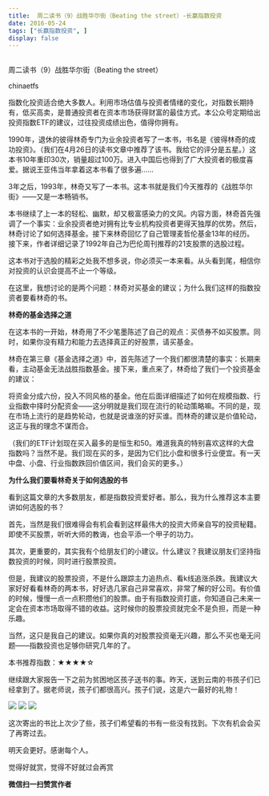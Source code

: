 ```yaml
---
title:  周二读书（9）战胜华尔街（Beating the street）-长赢指数投资
date: 2016-05-24
tags: ["长赢指数投资", ]
display: false
---
```



## 



周二读书（9）战胜华尔街（Beating the street）




chinaetfs




指数化投资适合绝大多数人。利用市场估值与投资者情绪的变化，对指数长期持有，低买高卖，是普通投资者在资本市场获得财富的最佳方式。本公众号定期给出投资指数ETF的建议，过往投资成绩出色，值得你拥有。


1990年，退休的彼得林奇专门为业余投资者写了一本书，书名是《彼得林奇的成功投资》。（我们在4月26日的读书文章中推荐了该书。我给它的评分是五星。）这本书10年重印30次，销量超过100万。进入中国后也得到了广大投资者的极度喜爱。据说王亚伟当年拿着这本书看了很多遍……



3年之后，1993年，林奇又写了一本书。这本书就是我们今天推荐的《战胜华尔街》——又是一本畅销书。



本书继续了上一本的轻松、幽默，却又极富感染力的文风。内容方面，林奇首先强调了一个事实：业余投资者绝对拥有比专业机构投资者更得天独厚的优势。然后，林奇讨论了如何选择基金。接下来林奇回忆了自己管理麦哲伦基金13年的经历。接下来，作者详细记录了1992年自己为巴伦周刊推荐的21支股票的选股过程。



这本书对于选股的精彩之处我不想多说，你必须买一本来看。从头看到尾，相信你对投资的认识会提高不止一个等级。



在这里，我想讨论的是两个问题：林奇对买基金的建议；为什么我们这样的指数投资者要看林奇的书。



**林奇的基金选择之道**



在这本书的一开始，林奇用了不少笔墨陈述了自己的观点：买债券不如买股票。同时，如果你没有精力和能力去选择真正的好股票，请买基金。



林奇在第三章《基金选择之道》中，首先陈述了一个我们都很清楚的事实：长期来看，主动基金无法战胜指数基金。接下来，重点来了，林奇给了我们一个投资基金的建议：



将资金分成六份，投入不同风格的基金。他在后面详细描述了如何在规模指数、行业指数中择时分配资金——这分明就是我们现在流行的轮动策略嘛。不同的是，现在市场上流行的是趋势轮动，也就是说谁涨的好买谁。而林奇的建议是价值轮动，这正与我的理念不谋而合。



（我们的ETF计划现在买入最多的是恒生和50。难道我真的特别喜欢这样的大盘指数吗？当然不是。我们现在买的多，是因为它们比小盘和很多行业便宜。有一天中盘、小盘、行业指数跌回价值区间，我们会买的更多。）



**为什么我们要看林奇关于如何选股的书**



看到这篇文章的大多数朋友，都是指数投资爱好者。那么，我为什么推荐这本主要讲如何选股的书？



首先，当然是我们很难得会有机会看到这样最伟大的投资大师亲自写的投资秘籍。即使不买股票，听听大师的教诲，也会平添一个甲子的功力。



其次，更重要的，其实我有个给朋友们的小建议。什么建议？我建议朋友们坚持指数投资的时候，同时进行股票投资。



但是，我建议的股票投资，不是什么跟踪主力追热点、看k线追涨杀跌。我建议大家好好看看林奇的两本书，好好选几家自己非常喜欢，非常了解的好公司。有价值的时候，慢慢一点一点积攒他们的股票。由于有指数投资打底，你知道自己未来一定会在资本市场取得不错的收益。这时候你的股票投资就完全不是负担，而是一种乐趣。



当然，这只是我自己的建议。如果你真的对股票投资毫无兴趣，那么不买也毫无问题——指数投资也足够你研究几年的了。



本书推荐指数：★★★★☆







继续跟大家报告一下之前为贫困地区孩子送书的事。昨天，送到云南的书孩子们已经拿到了。据老师说，孩子们都很高兴。孩子们说，这是六一最好的礼物！



<img data-s="300,640" data-type="jpeg" src="http://mmbiz.qpic.cn/mmbiz/SEPick5M9xjM3ict9jw00olFqdGgXoQibt7wQ2ZVneeHJCHMGicI884GBRL9SibRpy0wM4vGibMJ4wkIct0kYxBTKGtg/0?wx_fmt=jpeg" data-ratio="0.5629496402877698" data-w=""/>

<img data-s="300,640" data-type="jpeg" src="http://mmbiz.qpic.cn/mmbiz/SEPick5M9xjM3ict9jw00olFqdGgXoQibt70QYM7LziaB0Bja7kU5DYAxK8gEuAbFWAxhKQYJ3anGTRmcXAkJa8gCA/0?wx_fmt=jpeg" data-ratio="0.5629496402877698" data-w=""/>

<img data-s="300,640" data-type="jpeg" src="http://mmbiz.qpic.cn/mmbiz/SEPick5M9xjM3ict9jw00olFqdGgXoQibt7OU9OjwsJm0tEnm8S9KYVmALiaX8HC7q2BIfbmGQFRyv27icOVsTBS4jQ/0?wx_fmt=jpeg" data-ratio="0.5629496402877698" data-w=""/>



这次寄出的书比上次少了些，孩子们希望看的书有一些没有找到。下次有机会会买了再寄过去。



明天会更好。感谢每个人。



觉得好就赏，觉得不好就过会再赏


**微信扫一扫赞赏作者**